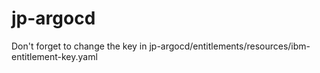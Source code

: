# jp-argocd
Don't forget to change the key in jp-argocd/entitlements/resources/ibm-entitlement-key.yaml
